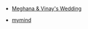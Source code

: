 - [Meghana & Vinay's Wedding](https://meghanawedsvinay.co.in/)

- [mymind](https://access.mymind.com/colors)